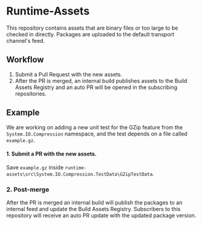 # Runtime-Assets

This repository contains assets that are binary files or too large to be checked in directly. Packages are uploaded to the default transport channel's feed.

## Workflow
1. Submit a Pull Request with the new assets.
2. After the PR is merged, an internal build publishes assets to the Build Assets Registry and an auto PR will be opened in the subscribing repositories.

## Example
We are working on adding a new unit test for the GZip feature from the `System.IO.Compression` namespace, and the test depends on a file called `example.gz`.

#### 1. Submit a PR with the new assets.
Save `example.gz` inside `runtime-assets\src\System.IO.Compression.TestData\GZipTestData`.

### 2. Post-merge
After the PR is merged an internal build will publish the packages to an internal feed and update the Build Assets Registry. Subscribers to this repository will receive an auto PR update with the updated package version.
